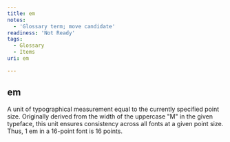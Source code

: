 ```yaml
---
title: em
notes:
  - 'Glossary term; move candidate'
readiness: 'Not Ready'
tags:
  - Glossary
  - Items
uri: em

---
```

## <span>em</span>

A unit of typographical measurement equal to the currently specified point size. Originally derived from the width of the uppercase "M" in the given typeface, this unit ensures consistency across all fonts at a given point size. Thus, 1 em in a 16-point font is 16 points.

